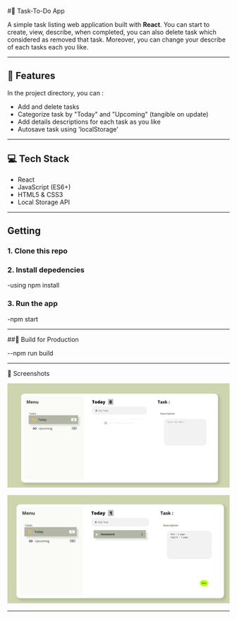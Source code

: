 #📃 Task-To-Do App

A simple task listing web application built with **React**. You can start to create, view, describe, when completed, you can also delete task which considered as removed that task. Moreover, you can change your describe of each tasks each you like.

---

## 🚀 Features

In the project directory, you can :

- Add and delete tasks
- Categorize task by "Today" and "Upcoming" (tangible on update)
- Add details descriptions for each task as you like
- Autosave task using 'localStorage'

---

## 💻 Tech Stack

- React
- JavaScript (ES6+)
- HTML5 & CSS3
- Local Storage API

---

## Getting

### 1. Clone this repo

### 2. Install depedencies

-using npm install

### 3. Run the app

-npm start

---

##🧪 Build for Production

--npm run build

---

📸 Screenshots

![Homepage](./public/homepage.png)

![Task Form](./public/taskAdding.png)

---
